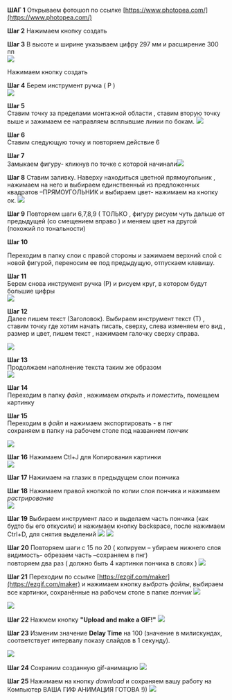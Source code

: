 **ШАГ 1**
Открываем фотошоп по ссылке [https://www.photopea.com/](https://www.photopea.com/)  

**Шаг 2**
Нажимаем кнопку создать  

**Шаг 3**
В высоте и ширине указываем цифру 297 мм и расширение 300 пп  
<img src = "img/design00.jpg">   

Нажимаем кнопку создать
  
**Шаг 4** 
Берем инструмент ручка ( Р )  
![](img/image2.png)  
  
**Шаг 5**  
Ставим точку за пределами монтажной области , ставим вторую точку выше и зажимаем ее направляем всплывшие линии по бокам.
![](img/image3.png)

**Шаг 6**  
Ставим следующую точку и повторяем действие 6   

**Шаг 7**  
Замыкаем фигуру- кликнув по точке с которой начинали![](img/image5.png)  

**Шаг 8**
Ставим заливку. Наверху находиться цветной прямоугольник , нажимаем на него и выбираем единственный из предложенных квадратов –ПРЯМОУГОЛЬНИК и выбираем цвет- нажимаем на кнопку ок.
![](img/image6.png)  

**Шаг 9**
Повторяем шаги 6,7,8,9 ( ТОЛЬКО , фигуру рисуем чуть дальше от предыдущей (со смещением вправо ) и меняем цвет на другой (похожий по тональности)

**Шаг 10**  

Переходим в папку слои с правой стороны и зажимаем верхний слой с новой фигурой, переносим ее под предыдущую, отпускаем клавишу.  

**Шаг 11**  
Берем снова инструмент ручка (Р) и рисуем круг, в котором будут большие цифры  
![](img/image7.png)   
  
**Шаг 12**  
Далее пишем текст (Заголовок). Выбираем инструмент текст (Т) , ставим точку где хотим начать писать, сверху, слева изменяем его вид , размер и цвет,  пишем текст , нажимаем галочку сверху справа.  

![](img/image8.png)  

**Шаг 13**  
Продолжаем наполнение текста таким же образом  
![](img/image9.png)  
  
**Шаг 14**  
Переходим в папку *файл* , нажимаем *открыть и поместить*, помещаем картинку  
  
**Шаг 15**  
Переходим в *файл* и нажимаем экспортировать - в пнг   
сохраняем в папку на рабочем столе под названием *пончик*  
  
![](img/image10.png)

**Шаг 16**
Нажимаем Ctl+J для Копирования картинки  
![](img/image11.png)  
  
**Шаг 17**
Нажимаем на глазик в предыдущем слои пончика  
  
**Шаг 18**
Нажимаем правой кнопкой по копии слоя пончика и нажимаем *растрирование*  
![](img/image12.png)
  
**Шаг 19**
Выбираем инструмент ласо и выделаем часть пончика (как будто бы его откусили) и нажимаем кнопку backspace, после нажимаем Ctrl+D, для снятия выделений
![](img/image13.png)
![](img/image14.png)

**Шаг 20**
Повторяем шаги с 15 по 20 ( копируем – убираем нижнего слоя видимость- обрезаем часть –сохраняем в пнг)  
повторяем два раз ( должно быть 4 картинки пончика в слоях )
![](img/image15.png)

**Шаг 21**
Переходим по ссылке  [https://ezgif.com/maker](https://ezgif.com/maker)
и нажимаем кнопку *выбрать файлы*, выбираем все картинки, сохранённые на рабочем столе в папке *пончик*
![](img/image20.png)


![](img/image22.png)

**Шаг 22**
Нажмем кнопку **"Upload and make a GIF!"**
![](img/image23.png)


**Шаг 23**
Изменим значение **Delay Time** на 100 (значение в милискундах, соответствует интервалу показу слайдов в 1 секунду).

![](img/image26.png)

**Шаг 24**
Сохраним созданную gif-анимацию 
![](img/image27.png)


**Шаг 25**
Нажимаем на кнопку *download* и сохраняем вашу работу на Компьютер
ВАША ГИФ АНИМАЦИЯ ГОТОВА !))
![](img/image19.gif)
